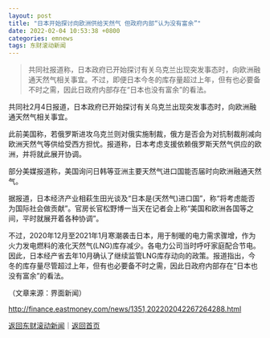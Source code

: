 ```yaml
---
layout: post
title: "日本开始探讨向欧洲供给天然气 但政府内部“认为没有富余”"
date: 2022-02-04 10:53:38 +0800
categories: emnews
tags: 东财滚动新闻
---
```

> 共同社报道称，日本政府已开始探讨有关乌克兰出现突发事态时，向欧洲融通天然气相关事宜。不过，即便日本今冬的库存量超过上年，但有也必要备不时之需，因此日政府内部存在“日本也没有富余”的看法。

<p>共同社2月4日报道，日本政府已开始探讨有关乌克兰出现突发事态时，向欧洲融通天然气相关事宜。</p>
 <p>此前美国称，若俄罗斯进攻乌克兰则对俄实施制裁，俄方是否会为对抗制裁削减向欧洲天然气等供给受西方担忧。报道称，日本考虑支援依赖俄罗斯天然气供应的欧洲，并将就此展开协调。</p>
 <p>部分美媒报道称，美国询问日韩等亚洲主要天然气进口国能否届时向欧洲融通天然气。</p>
 <p>据报道，日本经济产业相萩生田光谈及“日本是(天然气)进口国”，称“将考虑能否为国际社会做贡献”。官房长官松野博一当天在记者会上称“美国和欧洲各国等之间，平时就展开着各种协调”。</p>
 <p>不过，2020年12月至2021年1月寒潮袭击日本，用于制暖的电力需求骤增，作为火力发电燃料的液化天然气(LNG)库存减少。各电力公司当时呼吁家庭配合节电。因此，日本经产省去年10月确认了继续监管LNG库存动向的政策。报道指出，今冬的库存量尽管超过上年，但有也必要备不时之需，因此日政府内部存在“日本也没有富余”的看法。</p><p class="em_media">（文章来源：界面新闻）</p>

<http://finance.eastmoney.com/news/1351,202202042267264288.html>

[返回东财滚动新闻](//finews.withounder.com/emnews/)｜[返回首页](//finews.withounder.com/)